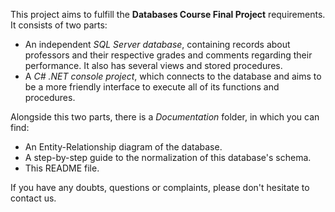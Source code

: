 This project aims to fulfill the <b>Databases Course Final Project</b> requirements. It consists of two parts:
- An independent <i>SQL Server database</i>, containing records about professors and their respective grades and comments regarding their performance. It also has several views and stored procedures.
- A <i>C# .NET console project</i>, which connects to the database and aims to be a more friendly interface to execute all of its functions and procedures.

Alongside this two parts, there is a <i>Documentation</i> folder, in which you can find:
- An Entity-Relationship diagram of the database.
- A step-by-step guide to the normalization of this database's schema.
- This README file.

If you have any doubts, questions or complaints, please don't hesitate to contact us.
